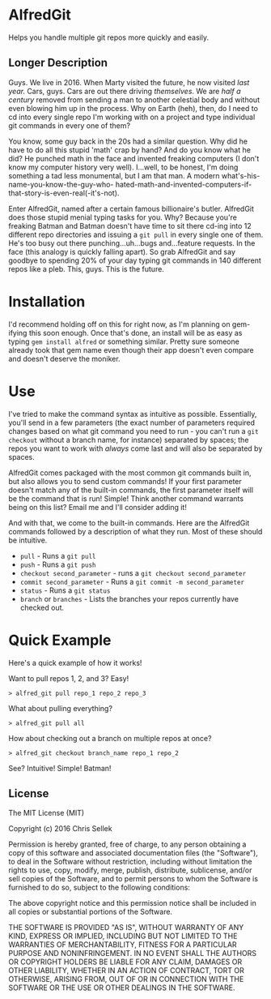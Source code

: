 # AlfredGit
Helps you handle multiple git repos more quickly and easily.

## Longer Description
Guys. We live in 2016. When Marty visited the future, he now visited *last
year.* Cars, guys. Cars are out there driving *themselves*. We are *half a
century* removed from sending a man to another celestial body and without even
blowing him up in the process. Why on Earth (heh), then, do I need to cd into
every single repo I'm working with on a project and type individual git commands
in every one of them?

You know, some guy back in the 20s had a similar question. Why did he have to
do all this stupid 'math' crap by hand? And do you know what he did? He punched
math in the face and invented freaking computers (I don't know my computer
history very well). I...well, to be honest, I'm doing something a tad less
monumental, but I am that man. A modern what's-his-name-you-know-the-guy-who-
hated-math-and-invented-computers-if-that-story-is-even-real(-it's-not).

Enter AlfredGit, named after a certain famous billionaire's butler. AlfredGit does
those stupid menial typing tasks for you. Why? Because you're freaking Batman
and Batman doesn't have time to sit there cd-ing into 12 different repo
directories and issuing a `git pull` in every single one of them. He's too
busy out there punching...uh...bugs and...feature requests. In the face (this
analogy is quickly falling apart). So grab AlfredGit and say goodbye to
spending 20% of your day typing git commands in 140 different repos like a
pleb. This, guys. This is the future.

# Installation

I'd recommend holding off on this for right now, as I'm planning on gem-ifying
this soon enough. Once that's done, an install will be as easy as typing `gem
install alfred` or something similar. Pretty sure someone already took that
gem name even though their app doesn't even compare and doesn't deserve the
moniker.

# Use

I've tried to make the command syntax as intuitive as possible. Essentially,
you'll send in a few parameters (the exact number of parameters required
changes based on what git command you need to run - you can't run a `git
checkout` without a branch name, for instance) separated by spaces; the repos
you want to work with *always* come last and will also be separated by spaces.

AlfredGit comes packaged with the most common git commands built in, but also
allows you to send custom commands! If your first parameter doesn't match
any of the built-in commands, the first parameter itself will be the command
that is run! Simple! Think another command warrants being on this list?
Email me and I'll consider adding it!

And with that, we come to the built-in commands. Here are the AlfredGit commands
followed by a description of what they run. Most of these should be intuitive.

* `pull` - Runs a `git pull`
* `push` - Runs a `git push`
* `checkout second_parameter` - runs a `git checkout second_parameter`
* `commit second_parameter` - Runs a `git commit -m second_parameter`
* `status` - Runs a `git status`
* `branch` or `branches` - Lists the branches your repos currently have
                           checked out.

# Quick Example
Here's a quick example of how it works!

Want to pull repos 1, 2, and 3? Easy!

`> alfred_git pull repo_1 repo_2 repo_3`

What about pulling everything?

`> alfred_git pull all`

How about checking out a branch on multiple repos at once?

`> alfred_git checkout branch_name repo_1 repo_2`

See? Intuitive! Simple! Batman!

## License
The MIT License (MIT)

Copyright (c) 2016 Chris Sellek

Permission is hereby granted, free of charge, to any person obtaining a copy
of this software and associated documentation files (the "Software"), to deal
in the Software without restriction, including without limitation the rights
to use, copy, modify, merge, publish, distribute, sublicense, and/or sell
copies of the Software, and to permit persons to whom the Software is
furnished to do so, subject to the following conditions:

The above copyright notice and this permission notice shall be included in all
copies or substantial portions of the Software.

THE SOFTWARE IS PROVIDED "AS IS", WITHOUT WARRANTY OF ANY KIND, EXPRESS OR
IMPLIED, INCLUDING BUT NOT LIMITED TO THE WARRANTIES OF MERCHANTABILITY,
FITNESS FOR A PARTICULAR PURPOSE AND NONINFRINGEMENT. IN NO EVENT SHALL THE
AUTHORS OR COPYRIGHT HOLDERS BE LIABLE FOR ANY CLAIM, DAMAGES OR OTHER
LIABILITY, WHETHER IN AN ACTION OF CONTRACT, TORT OR OTHERWISE, ARISING FROM,
OUT OF OR IN CONNECTION WITH THE SOFTWARE OR THE USE OR OTHER DEALINGS IN THE
SOFTWARE.
